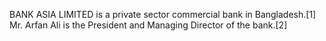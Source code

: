 BANK ASIA LIMITED is a private sector commercial bank in Bangladesh.[1] Mr. Arfan Ali is the President and Managing Director of the bank.[2]
